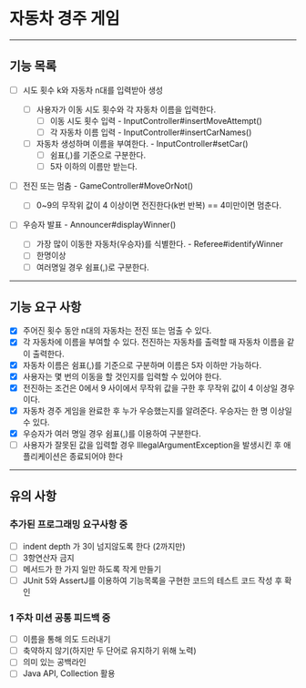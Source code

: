 # 자동차 경주 게임

--- 

## 기능 목록

- [ ] 시도 횟수 k와 자동차 n대를 입력받아 생성

    - [ ] 사용자가 이동 시도 횟수와 각 자동차 이름을 입력한다.
        - [ ] 이동 시도 횟수 입력 - InputController#insertMoveAttempt()
        - [ ] 각 자동차 이름 입력 - InputController#insertCarNames()

    - [ ] 자동차 생성하며 이름을 부여한다. - InputController#setCar()
        - [ ] 쉼표(,)를 기준으로 구분한다.
        - [ ] 5자 이하의 이름만 받는다.

- [ ] 전진 또는 멈춤 - GameController#MoveOrNot()
    - [ ] 0~9의 무작위 값이 4 이상이면 전진한다(k번 반복) == 4미만이면 멈춘다.

- [ ] 우승자 발표 - Announcer#displayWinner()
    - [ ] 가장 많이 이동한 자동차(우승자)를 식별한다. - Referee#identifyWinner
    - [ ] 한명이상
    - [ ] 여러명일 경우 쉼표(,)로 구분한다.

---

## 기능 요구 사항

- [x] 주어진 횟수 동안 n대의 자동차는 전진 또는 멈출 수 있다.
- [x] 각 자동차에 이름을 부여할 수 있다. 전진하는 자동차를 출력할 때 자동차 이름을 같이 출력한다.
- [x] 자동차 이름은 쉼표(,)를 기준으로 구분하며 이름은 5자 이하만 가능하다.
- [x] 사용자는 몇 번의 이동을 할 것인지를 입력할 수 있어야 한다.
- [x] 전진하는 조건은 0에서 9 사이에서 무작위 값을 구한 후 무작위 값이 4 이상일 경우이다.
- [x] 자동차 경주 게임을 완료한 후 누가 우승했는지를 알려준다. 우승자는 한 명 이상일 수 있다.
- [x] 우승자가 여러 명일 경우 쉼표(,)를 이용하여 구분한다.
- [ ] 사용자가 잘못된 값을 입력할 경우 IllegalArgumentException을 발생시킨 후 애플리케이션은 종료되어야 한다

--- 

## 유의 사항

### 추가된 프로그래밍 요구사항 중

- [ ] indent depth 가 3이 넘지않도록 한다 (2까지만)
- [ ] 3항연산자 금지
- [ ] 메서드가 한 가지 일만 하도록 작게 만들기
- [ ] JUnit 5와 AssertJ를 이용하여 기능목록을 구현한 코드의 테스트 코드 작성 후 확인

### 1 주차 미션 공통 피드백 중

- [ ] 이름을 통해 의도 드러내기
- [ ] 축약하지 않기(하지만 두 단어로 유지하기 위해 노력)
- [ ] 의미 있는 공백라인
- [ ] Java API, Collection 활용